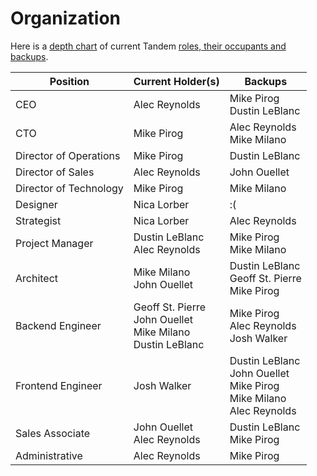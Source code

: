 # Organization

Here is a [depth chart](https://en.wikipedia.org/wiki/Depth_chart) of current Tandem [roles, their occupants and backups](./roles.md).

| Position                     | Current Holder(s)                      | Backups                               |
| ------------                 | ------------------                     | ----------------                      |
| CEO                          | Alec Reynolds                          | Mike Pirog <br /> Dustin LeBlanc      |
| CTO                          | Mike Pirog                             | Alec Reynolds<br /> Mike Milano       |
| Director of Operations       | Mike Pirog                             | Dustin LeBlanc                        |
| Director of Sales            | Alec Reynolds                          | John Ouellet                          |
| Director of Technology       | Mike Pirog                             | Mike Milano                           |
| Designer                     | Nica Lorber                            | :(                                    |
| Strategist                   | Nica Lorber                            | Alec Reynolds                         |
| Project Manager              | Dustin LeBlanc <br /> Alec Reynolds    | Mike Pirog <br /> Mike Milano         |
| Architect                    | Mike Milano <br /> John Ouellet        | Dustin LeBlanc <br /> Geoff St. Pierre <br /> Mike Pirog |
| Backend Engineer             | Geoff St. Pierre <br /> John Ouellet <br /> Mike Milano <br /> Dustin LeBlanc <br />        | Mike Pirog <br /> Alec Reynolds <br /> Josh Walker |
| Frontend Engineer            | Josh Walker                            | Dustin LeBlanc <br /> John Ouellet <br />  Mike Pirog <br /> Mike Milano <br /> Alec Reynolds |
| Sales Associate              | John Ouellet <br /> Alec Reynolds                           | Dustin LeBlanc <br /> Mike Pirog |
| Administrative               | Alec Reynolds                           | Mike Pirog |
